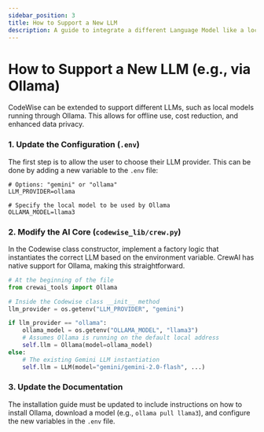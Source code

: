 ```yaml
---
sidebar_position: 3
title: How to Support a New LLM
description: A guide to integrate a different Language Model like a local one via Ollama
---
```


# How to Support a New LLM (e.g., via Ollama)

CodeWise can be extended to support different LLMs, such as local models running through Ollama. This allows for offline use, cost reduction, and enhanced data privacy.

### 1. Update the Configuration (`.env`)

The first step is to allow the user to choose their LLM provider. This can be done by adding a new variable to the `.env` file:

```env
# Options: "gemini" or "ollama"
LLM_PROVIDER=ollama

# Specify the local model to be used by Ollama
OLLAMA_MODEL=llama3
```

### 2. Modify the AI Core (`codewise_lib/crew.py`)

In the Codewise class constructor, implement a factory logic that instantiates the correct LLM based on the environment variable. CrewAI has native support for Ollama, making this straightforward.

```python
# At the beginning of the file
from crewai_tools import Ollama

# Inside the Codewise class __init__ method
llm_provider = os.getenv("LLM_PROVIDER", "gemini")

if llm_provider == "ollama":
    ollama_model = os.getenv("OLLAMA_MODEL", "llama3")
    # Assumes Ollama is running on the default local address
    self.llm = Ollama(model=ollama_model)
else:
    # The existing Gemini LLM instantiation
    self.llm = LLM(model="gemini/gemini-2.0-flash", ...)
```

### 3. Update the Documentation

The installation guide must be updated to include instructions on how to install Ollama, download a model (e.g., `ollama pull llama3`), and configure the new variables in the `.env` file.
